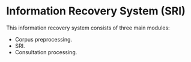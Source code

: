 # Information Recovery System (SRI)
This information recovery system consists of three main modules:
- Corpus preprocessing.
- SRI.
- Consultation processing.
